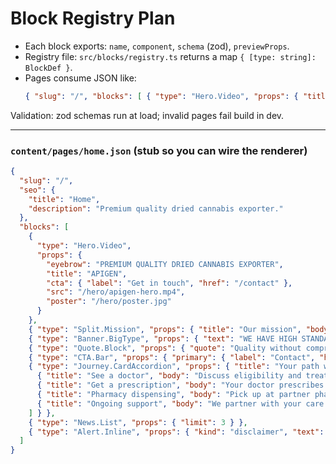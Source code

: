# Block Registry Plan

- Each block exports: `name`, `component`, `schema` (zod), `previewProps`.
- Registry file: `src/blocks/registry.ts` returns a map `{ [type: string]: BlockDef }`.
- Pages consume JSON like:
  ```json
  { "slug": "/", "blocks": [ { "type": "Hero.Video", "props": { "title": "APIGEN" } } ] }

Validation: zod schemas run at load; invalid pages fail build in dev.


---

### `content/pages/home.json` (stub so you can wire the renderer)
```json
{
  "slug": "/",
  "seo": {
    "title": "Home",
    "description": "Premium quality dried cannabis exporter."
  },
  "blocks": [
    {
      "type": "Hero.Video",
      "props": {
        "eyebrow": "PREMIUM QUALITY DRIED CANNABIS EXPORTER",
        "title": "APIGEN",
        "cta": { "label": "Get in touch", "href": "/contact" },
        "src": "/hero/apigen-hero.mp4",
        "poster": "/hero/poster.jpg"
      }
    },
    { "type": "Split.Mission", "props": { "title": "Our mission", "body": "A leader in handcrafted, small-batch, premium quality cannabis." } },
    { "type": "Banner.BigType", "props": { "text": "WE HAVE HIGH STANDARDS — AND SO DO OUR PARTNERS" } },
    { "type": "Quote.Block", "props": { "quote": "Quality without compromise.", "byline": "Apigen Founders" } },
    { "type": "CTA.Bar", "props": { "primary": { "label": "Contact", "href": "/contact" } } },
    { "type": "Journey.CardAccordion", "props": { "title": "Your path with Apigen", "steps": [
      { "title": "See a doctor", "body": "Discuss eligibility and treatment options." },
      { "title": "Get a prescription", "body": "Your doctor prescribes appropriate products." },
      { "title": "Pharmacy dispensing", "body": "Pick up at partner pharmacies." },
      { "title": "Ongoing support", "body": "We partner with your care team." }
    ] } },
    { "type": "News.List", "props": { "limit": 3 } },
    { "type": "Alert.Inline", "props": { "kind": "disclaimer", "text": "Information provided is for educational purposes only..." } }
  ]
}

